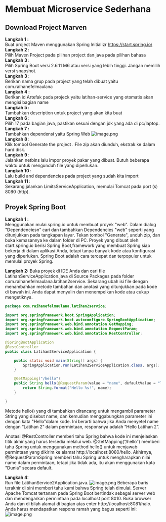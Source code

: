 # **Membuat Microservice Sederhana**

## Download Project Marven
**Langkah 1  :** <br>Buat project Maven menggunakan Spring Initializr https://start.spring.io/
<br>**Langkah 2  :** <br>Pilih Maven Project pada pilihan project dan java pada pilihan bahasa
<br>**Langkah 3  :**<br> Pilih Spring Boot versi 2.6.11 M6 atau versi yang lebih tinggi. Jangan memilih versi snapshot.
<br>**Langkah 3  :** <br>Berikan nama grup pada project yang telah dibuat yaitu com.raihanefelmaulana
<br>**Langkah 4  :** <br>Berikan id Artefak pada projeck yaitu latihan-service yang otomatis akan mengisi bagian name
<br>**Langkah 5  :** <br>Tambahkan description untuk project yang akan kita buat
<br>**Langkah 6  :**<br>Pilih 17 pada bagian java, pastikan sesuai dengan jdk yang ada di pc/laptop.
<br>**Langkah 7  :** <br>Tambahkan dependensi yaitu Spring Web
![image.png](https://drive.google.com/uc?export=view&id=1KWmreT8Eg7OfjCieYgQ7rTlJL0zg4ZnH)
<br>**Langkah 8  :** <br>Klik tombol Generate the project . File zip akan diunduh, ekstrak ke dalam hard disk.
<br>**Langkah 9  :**<br> Jalankan netbins lalu impor proyek pakar yang dibuat. Butuh beberapa waktu untuk mengunduh file yang diperlukan.
<br>**Langkah 10 :** <br>Lalu build and dependencies pada project yang sudah kita import
<br>**Langkah 11 :**<br> Sekarang jalankan LimitsServiceApplication, memulai Tomcat pada port (s) 8080 (http).

## Proyek Spring Boot
**Langkah 1 :** 
<br>  Menggunakan mulai.spring.io untuk membuat proyek "web". Dalam dialog "Dependenciesn" cari dan tambahkan Dependencies "web" seperti yang ditunjukkan pada tangkapan layar. Tekan tombol "Generate", unduh zip, dan buka kemasannya ke dalam folder di PC.
Proyek yang dibuat oleh start.spring.io berisi Spring Boot,framework yang membuat Spring siap bekerja di dalam aplikasi Anda, tetapi tanpa banyak kode atau konfigurasi yang diperlukan. Spring Boot adalah cara tercepat dan terpopuler untuk memulai proyek Spring.

**Langkah 2:**
Buka proyek di IDE Anda dan cari file LatihanServiceApplication.java di Source Packages pada folder com.raihanefelmaulana.latihan2service. Sekarang ubah isi file dengan menambahkan metode tambahan dan anotasi yang ditunjukkan pada kode di bawah ini. Anda dapat menyalin dan menempelkan kode atau cukup mengetiknya.
```java
package com.raihanefelmaulana.latihan2service;

import org.springframework.boot.SpringApplication;
import org.springframework.boot.autoconfigure.SpringBootApplication;
import org.springframework.web.bind.annotation.GetMapping;
import org.springframework.web.bind.annotation.RequestParam;
import org.springframework.web.bind.annotation.RestController;

@SpringBootApplication
@RestController
public class Latihan2ServiceApplication {

    public static void main(String[] args) {
        SpringApplication.run(Latihan2ServiceApplication.class, args);
    }

    @GetMapping("/hello")
    public String hello(@RequestParam(value = "name", defaultValue = "latihan2") String name) {
        return String.format("Hello %s!", name);
    }

}
```
Metode hello() yang di tambahkan dirancang untuk mengambil parameter String yang disebut name, dan kemudian menggabungkan parameter ini dengan kata "Hello"dalam kode. Ini berarti bahwa jika Anda menyetel name dengan “Latihan 2” dalam permintaan, responsnya adalah “Hello Latihan 2”.

Anotasi @RestController memberi tahu Spring bahwa kode ini menjelaskan titik akhir yang harus tersedia melalui web. @GetMapping(“/hello”) memberi tahu Spring untuk menggunakan method hello() untuk menjawab permintaan yang dikirim ke alamat http://localhost:8080/hello. Akhirnya, @RequestParamSpring memberi tahu Spring untuk mengharapkan nilai name dalam permintaan, tetapi jika tidak ada, itu akan menggunakan kata "Dunia" secara default.

**Langkah 4:**
<br>Run file LatihanService2Application.java.
![image.png](https://drive.google.com/uc?export=view&id=1cxnjhIrWvG6I2VT0jjxnx_0I1FgDNxIo )
Beberapa baris terakhir di sini memberi tahu kami bahwa Spring telah dimulai. Server Apache Tomcat tertanam pada Spring Boot bertindak sebagai server web dan mendengarkan permintaan pada localhost port 8010. Buka browser Anda dan di bilah alamat di bagian atas enter http://localhost:8081/halo. Anda harus mendapatkan respons ramah yang bagus seperti ini:
![image.png](https://drive.google.com/uc?export=view&id=16hlt3hGMuC36VWow6ZUU9PUe6KcQ7d-v)

